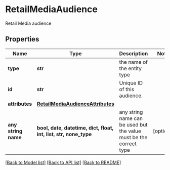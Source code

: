 # RetailMediaAudience

Retail Media audience

## Properties
Name | Type | Description | Notes
------------ | ------------- | ------------- | -------------
**type** | **str** | the name of the entity type | 
**id** | **str** | Unique ID of this audience. | 
**attributes** | [**RetailMediaAudienceAttributes**](RetailMediaAudienceAttributes.md) |  | 
**any string name** | **bool, date, datetime, dict, float, int, list, str, none_type** | any string name can be used but the value must be the correct type | [optional]

[[Back to Model list]](../README.md#documentation-for-models) [[Back to API list]](../README.md#documentation-for-api-endpoints) [[Back to README]](../README.md)


